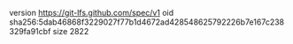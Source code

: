 version https://git-lfs.github.com/spec/v1
oid sha256:5dab46868f3229027f77b1d4672ad428548625792226b7e167c238329fa91cbf
size 2822
